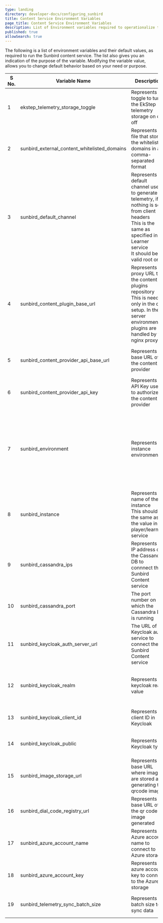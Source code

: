 ```yaml
---
type: landing
directory: developer-docs/configuring_sunbird
title: Content Service Environment Variables
page_title: Content Service Environment Variables
description: List of Environment variables required to operationalize the Sunbird content service 
published: true
allowSearch: true
---
```


The following is a list of environment variables and their default values, as required to run the Sunbird content service. The list also gives you an indication of the purpose of the variable. Modifying the variable value, allows you to change default behavior based on your need or purpose.  
 	 
| S No. | Variable Name | Description| Purpose | Default Value |Path   |	
|---------|----------|---------|-------|-------|-------|
| 1  | ekstep_telemetry_storage_toggle | Represents the toggle to turn the EkStep telemetry storage on or off |  Used to turn the telemetry off or on  | on |Sunbird-LMS |	
| 2  | sunbird_external_content_whitelisted_domains | Represents the file that stores the whitelisted domains in a comma-separated format | Used to store the white listed domains| youtube.com  |Sunbird-portal |	  
|  3 | sunbird_default_channel | Represents the default channel used to generate telemetry, if nothing is sent from client headers<br/>This is the same as specified in the Learner service<br/>It should be a valid root org | Used to ensure there is a channel for each telemetry event generated |  |  |
| 4 | sunbird_content_plugin_base_url | Represents the proxy URL to the content plugins repository<br/> This is needed only in the dev setup. In the server environment, plugins are handled by the nginx proxy | Used to update the plugins base URL | https://qa.ekstep.in |
|  5 | sunbird_content_provider_api_base_url | Represents the base URL of the content provider | Used to update the content provider URL  | https://qa.ekstep.in/api |
|  6 | sunbird_content_provider_api_key | Represents the API Key used to authorize the content provider | Used to authorize the content provider  |  | |
|  7 | sunbird_environment | Represents the instance environment | Used to identify the environment to which to send telemetry data with proper pdata. It is also used for other related purposes |  |
|  8 | sunbird_instance | Represents the name of the instance<br/> This should be the same as the value in the player/learner-service | Used to set the name of the instance |  |
|  9 | sunbird_cassandra_ips | Represents the IP address of the Cassandra DB to connnect the Sunbird Content service | Used to connect to cassandra db  | 127.0.0.1 |
|  10 | sunbird_cassandra_port | The port number on which the Cassandra DB is running | Used to update the Cassandra port number | 9042 |
|  11 | sunbird_keycloak_auth_server_url | The URL of the Keycloak auth service to connect the Sunbird Content service | Used to connect the Keycloak server | https://staging.open-sunbird.org/auth |
|  12 | sunbird_keycloak_realm | Represents the keycloak realm value | Used to update the realm value of Keycloak, per installation | Sunbird |
|  13 | sunbird_keycloak_client_id | Represents the client ID in Keycloak  | Used to update the client ID in Keycloak | portal |
|  14 | sunbird_keycloak_public | Represents the Keycloak type | Used to specify the keycloak public type  | true |
|  15 | sunbird_image_storage_url | Represents the base URL where images are stored after generating the qrcode images | Used to edit the storage URL |  |
|  16 | sunbird_dial_code_registry_url | Represents the base URL of the qr code image generated | Used to set the base URL for qr code |  |
|  17 | sunbird_azure_account_name | Represents the Azure account name to connect to Azure storage | Used to connect the Azure account  |  |
|  18 | sunbird_azure_account_key | Represents the azure account key to connect to the Azure storage | Used to connect to Azure |  |
|  19 | sunbird_telemetry_sync_batch_size | Represents the batch size to sync data  | Used to set the size of events to be synced | 20 |
